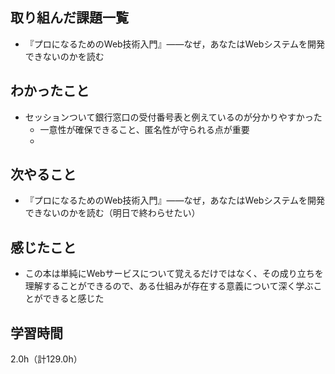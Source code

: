 ## 取り組んだ課題一覧
- 『プロになるためのWeb技術入門』――なぜ，あなたはWebシステムを開発できないのかを読む

## わかったこと
- セッションついて銀行窓口の受付番号表と例えているのが分かりやすかった
  - 一意性が確保できること、匿名性が守られる点が重要
  - 
## 次やること
- 『プロになるためのWeb技術入門』――なぜ，あなたはWebシステムを開発できないのかを読む（明日で終わらせたい）

## 感じたこと
- この本は単純にWebサービスについて覚えるだけではなく、その成り立ちを理解することができるので、ある仕組みが存在する意義について深く学ぶことができると感じた

## 学習時間
2.0h（計129.0h）
